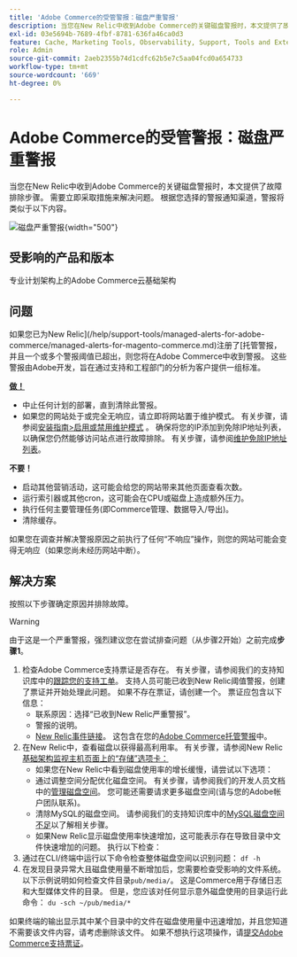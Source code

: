 ```yaml
---
title: 'Adobe Commerce的受管警报：磁盘严重警报'
description: 当您在New Relic中收到Adobe Commerce的关键磁盘警报时，本文提供了故障排除步骤。 需要立即采取措施来解决问题。 根据您选择的警报通知渠道，警报将类似于以下内容。
exl-id: 03e5694b-7689-4fbf-8781-636fa46ca0d3
feature: Cache, Marketing Tools, Observability, Support, Tools and External Services
role: Admin
source-git-commit: 2aeb2355b74d1cdfc62b5e7c5aa04fcd0a654733
workflow-type: tm+mt
source-wordcount: '669'
ht-degree: 0%

---
```


# Adobe Commerce的受管警报：磁盘严重警报

当您在New Relic中收到Adobe Commerce的关键磁盘警报时，本文提供了故障排除步骤。 需要立即采取措施来解决问题。 根据您选择的警报通知渠道，警报将类似于以下内容。

![磁盘严重警报](assets/disk-critical-magento-managed.png){width="500"}

## 受影响的产品和版本

专业计划架构上的Adobe Commerce云基础架构

## 问题

如果您已为New Relic](/help/support-tools/managed-alerts-for-adobe-commerce/managed-alerts-for-magento-commerce.md)注册了[托管警报，并且一个或多个警报阈值已超出，则您将在Adobe Commerce中收到警报。 这些警报由Adobe开发，旨在通过支持和工程部门的分析为客户提供一组标准。

<u> **做！** </u>

* 中止任何计划的部署，直到清除此警报。
* 如果您的网站处于或完全无响应，请立即将网站置于维护模式。 有关步骤，请参阅[安装指南>启用或禁用维护模式](https://experienceleague.adobe.com/en/docs/commerce-operations/installation-guide/tutorials/maintenance-mode) 。 确保将您的IP添加到免除IP地址列表，以确保您仍然能够访问站点进行故障排除。 有关步骤，请参阅[维护免除IP地址列表](https://experienceleague.adobe.com/en/docs/commerce-operations/installation-guide/tutorials/maintenance-mode#instgde-cli-maint-exempt)。

**不要！**

* 启动其他营销活动，这可能会给您的网站带来其他页面查看次数。
* 运行索引器或其他cron，这可能会在CPU或磁盘上造成额外压力。
* 执行任何主要管理任务(即Commerce管理、数据导入/导出)。
* 清除缓存。

如果您在调查并解决警报原因之前执行了任何“不响应”操作，则您的网站可能会变得无响应（如果您尚未经历网站中断）。

## 解决方案

按照以下步骤确定原因并排除故障。

>[!WARNING]
>
>由于这是一个严重警报，强烈建议您在尝试排查问题（从步骤2开始）之前完成&#x200B;**步骤1**。

1. 检查Adobe Commerce支持票证是否存在。 有关步骤，请参阅我们的支持知识库中的[跟踪您的支持工单](/help/help-center-guide/help-center/magento-help-center-user-guide.md#track-tickets)。 支持人员可能已收到New Relic阈值警报，创建了票证并开始处理此问题。 如果不存在票证，请创建一个。 票证应包含以下信息：
   * 联系原因：选择“已收到New Relic严重警报”。
   * 警报的说明。
   * [New Relic事件链接](https://docs.newrelic.com/docs/alerts-applied-intelligence/new-relic-alerts/alert-incidents/view-violation-event-details-incidents)。 这包含在您的[Adobe Commerce托管警报](/help/support-tools/managed-alerts-for-adobe-commerce/managed-alerts-for-magento-commerce.md)中。
1. 在New Relic中，查看磁盘以获得最高利用率。 有关步骤，请参阅New Relic [基础架构监视主机页面上的“存储”选项卡：](https://docs.newrelic.com/docs/infrastructure/infrastructure-ui-pages/infra-hosts-ui-page/#storage)
   * 如果您在New Relic中看到磁盘使用率的增长缓慢，请尝试以下选项：
   * 通过调整空间分配优化磁盘空间。 有关步骤，请参阅我们的开发人员文档中的[管理磁盘空间](https://experienceleague.adobe.com/docs/commerce-cloud-service/user-guide/develop/storage/manage-disk-space.html)。 您可能还需要请求更多磁盘空间(请与您的Adobe帐户团队联系)。
   * 清除MySQL的磁盘空间。 请参阅我们的支持知识库中的[MySQL磁盘空间不足](/help/troubleshooting/database/mysql-disk-space-is-low-on-magento-commerce-cloud.md)以了解相关步骤。
   * 如果New Relic显示磁盘使用率快速增加，这可能表示存在导致目录中文件快速增加的问题。 执行以下检查：
1. 通过在CLI/终端中运行以下命令检查整体磁盘空间以识别问题： `df -h`
1. 在发现目录异常大且磁盘使用量不断增加后，您需要检查受影响的文件系统。 以下示例说明如何检查文件目录`pub/media/`。 这是Commerce用于存储日志和大型媒体文件的目录。 但是，您应该对任何显示意外磁盘使用的目录运行此命令： `du -sch ~/pub/media/*`

如果终端的输出显示其中某个目录中的文件在磁盘使用量中迅速增加，并且您知道不需要该文件内容，请考虑删除该文件。 如果不想执行这项操作，请[提交Adobe Commerce支持票证](/help/help-center-guide/help-center/magento-help-center-user-guide.md#submit-ticket)。
